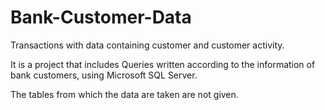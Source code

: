 # Bank-Customer-Data
Transactions with data containing customer and customer activity.


It is a project that includes Queries written according to the information of bank customers, using Microsoft SQL Server.

The tables from which the data are taken are not given.
